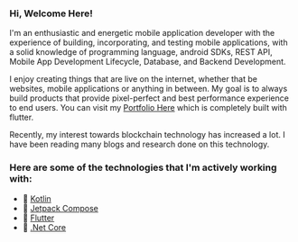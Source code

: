 ### Hi, Welcome Here!

I'm an enthusiastic and energetic mobile application developer with the experience of building, incorporating, and testing mobile applications, with a solid knowledge of programming language, android SDKs, REST API, Mobile App Development Lifecycle, Database, and Backend Development.

I enjoy creating things that are live on the internet, whether that be websites, mobile applications or anything in between. My goal is to always build products that provide pixel-perfect and best performance experience to end users. You can visit my [Portfolio Here](https://ghaleprachan.github.io/#/) which is completely built with flutter.

Recently, my interest towards blockchain technology has increased a lot. I have been reading many blogs and research done on this technology. 

### Here are some of the technologies that I'm actively working with:

- 🔭 [Kotlin](https://kotlinlang.org/docs/getting-started.html#is-anything-missing) 
- 🌱 [Jetpack Compose](https://developer.android.com/jetpack/compose)
- 👯 [Flutter](https://docs.flutter.dev/)
- 🤔 [.Net Core](https://docs.microsoft.com/en-us/aspnet/core/?view=aspnetcore-6.0)
